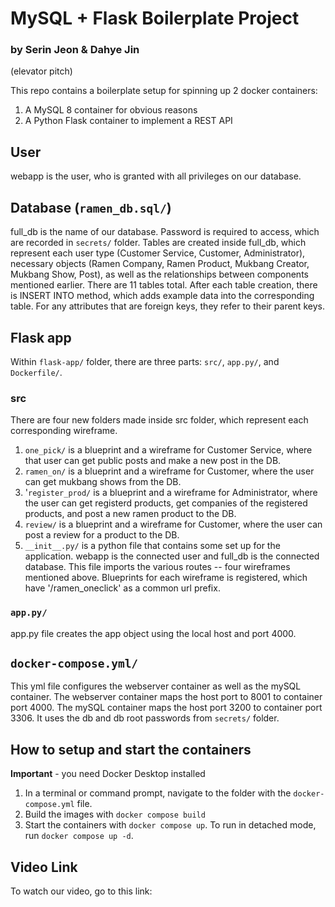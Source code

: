 # MySQL + Flask Boilerplate Project
### by Serin Jeon & Dahye Jin

(elevator pitch)

This repo contains a boilerplate setup for spinning up 2 docker containers: 
1. A MySQL 8 container for obvious reasons
1. A Python Flask container to implement a REST API

## User
webapp is the user, who is granted with all privileges on our database.

## Database (`ramen_db.sql/`)
full_db is the name of our database. Password is required to access, which are recorded in `secrets/` folder.
Tables are created inside full_db, which represent each user type (Customer Service, Customer, Administrator), necessary objects (Ramen Company, Ramen Product, Mukbang Creator, Mukbang Show, Post), as well as the relationships between components mentioned earlier. There are 11 tables total.
After each table creation, there is INSERT INTO method, which adds example data into the corresponding table. For any attributes that are foreign keys, they refer to their parent keys.

## Flask app
Within `flask-app/` folder, there are three parts: `src/`, `app.py/`, and `Dockerfile/`.

### src
There are four new folders made inside src folder, which represent each corresponding wireframe.
1. `one_pick/` is a blueprint and a wireframe for Customer Service, where that user can get public posts and make a new post in the DB. 
1. `ramen_on/` is a blueprint and a wireframe for Customer, where the user can get mukbang shows from the DB.
1. '`register_prod/` is a blueprint and a wireframe for Administrator, where the user can get registerd products, get companies of the registered products, and post a new ramen product to the DB.
1. `review/` is a blueprint and a wireframe for Customer, where the user can post a review for a product to the DB.
1. `__init__.py/` is a python file that contains some set up for the application. webapp is the connected user and full_db is the connected database. This file imports the various routes -- four wireframes mentioned above. Blueprints for each wireframe is registered, which have '/ramen_oneclick' as a common url prefix.

### `app.py/`
app.py file creates the app object using the local host and port 4000.

## `docker-compose.yml/`
This yml file configures the webserver container as well as the mySQL container. The webserver container maps the host port to 8001 to container port 4000. The mySQL container maps the host port 3200 to container port 3306. It uses the db and db root passwords from `secrets/` folder.


## How to setup and start the containers
**Important** - you need Docker Desktop installed
 
1. In a terminal or command prompt, navigate to the folder with the `docker-compose.yml` file.  
1. Build the images with `docker compose build`
1. Start the containers with `docker compose up`.  To run in detached mode, run `docker compose up -d`. 

## Video Link
To watch our video, go to this link: 
